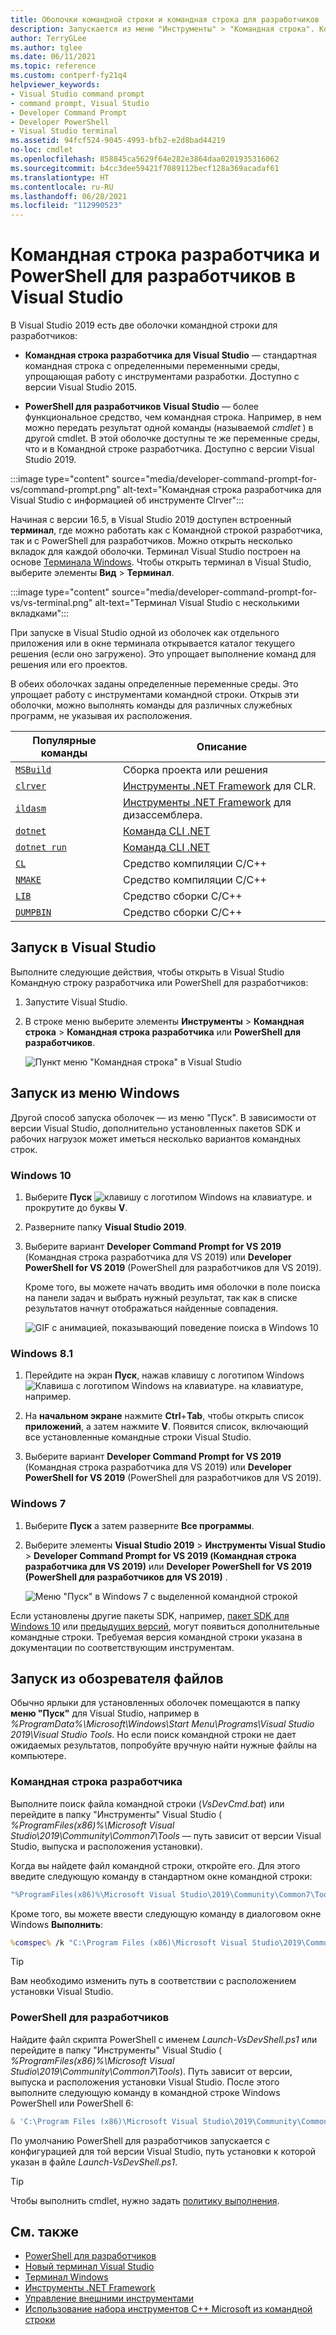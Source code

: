 ```yaml
---
title: Оболочки командной строки и командная строка для разработчиков
description: Запускается из меню "Инструменты" > "Командная строка". Командная строка разработчика, PowerShell для разработчиков и терминал в Visual Studio позволяют вам удобнее пользоваться инструментами .NET и C++.
author: TerryGLee
ms.author: tglee
ms.date: 06/11/2021
ms.topic: reference
ms.custom: contperf-fy21q4
helpviewer_keywords:
- Visual Studio command prompt
- command prompt, Visual Studio
- Developer Command Prompt
- Developer PowerShell
- Visual Studio terminal
ms.assetid: 94fcf524-9045-4993-bfb2-e2d8bad44219
no-loc: cmdlet
ms.openlocfilehash: 858845ca5629f64e282e3864daa0201935316062
ms.sourcegitcommit: b4cc3dee59421f7089112becf128a369acadaf61
ms.translationtype: HT
ms.contentlocale: ru-RU
ms.lasthandoff: 06/28/2021
ms.locfileid: "112990523"
---
```

# <a name="visual-studio-developer-command-prompt-and-developer-powershell"></a>Командная строка разработчика и PowerShell для разработчиков в Visual Studio

В Visual Studio 2019 есть две оболочки командной строки для разработчиков:

- **Командная строка разработчика для Visual Studio** — стандартная командная строка с определенными переменными среды, упрощающая работу с инструментами разработки. Доступно с версии Visual Studio 2015.

- **PowerShell для разработчиков Visual Studio** — более функциональное средство, чем командная строка. Например, в нем можно передать результат одной команды (называемой *cmdlet* ) в другой cmdlet. В этой оболочке доступны те же переменные среды, что и в Командной строке разработчика. Доступно с версии Visual Studio 2019.


:::image type="content" source="media/developer-command-prompt-for-vs/command-prompt.png" alt-text="Командная строка разработчика для Visual Studio с информацией об инструменте Clrver":::

Начиная с версии 16.5, в Visual Studio 2019 доступен встроенный **терминал**, где можно работать как с Командной строкой разработчика, так и с PowerShell для разработчиков. Можно открыть несколько вкладок для каждой оболочки. Терминал Visual Studio построен на основе [Терминала Windows](/windows/terminal/). Чтобы открыть терминал в Visual Studio, выберите элементы **Вид** > **Терминал**.

:::image type="content" source="media/developer-command-prompt-for-vs/vs-terminal.png" alt-text="Терминал Visual Studio с несколькими вкладками":::

При запуске в Visual Studio одной из оболочек как отдельного приложения или в окне терминала открывается каталог текущего решения (если оно загружено). Это упрощает выполнение команд для решения или его проектов.

В обеих оболочках заданы определенные переменные среды. Это упрощает работу с инструментами командной строки. Открыв эти оболочки, можно выполнять команды для различных служебных программ, не указывая их расположения. 

|Популярные команды|Описание|
|--|--|
|[`MSBuild`](../../msbuild/msbuild-command-line-reference.md)|Сборка проекта или решения|
|[`clrver`](/dotnet/framework/tools/clrver-exe-clr-version-tool)| [Инструменты .NET Framework](/dotnet/framework/tools/index) для CLR.|
|[`ildasm`](/dotnet/framework/tools/ildasm-exe-il-disassembler)|[Инструменты .NET Framework](/dotnet/framework/tools/index) для дизассемблера.|
|[`dotnet`](/dotnet/core/tools/dotnet)|[Команда CLI .NET](/dotnet/core/tools/index)|
|[`dotnet run`](/dotnet/core/tools/dotnet-run)|[Команда CLI .NET](/dotnet/core/tools/index)|
|[`CL`](/cpp/build/reference/compiler-command-line-syntax)|Средство компиляции C/C++|
|[`NMAKE`](/cpp/build/reference/running-nmake)|Средство компиляции C/C++|
|[`LIB`](/cpp/build/reference/lib-reference)| Средство сборки С/C++|
|[`DUMPBIN`](/cpp/build/reference/dumpbin-reference)| Средство сборки С/C++|


## <a name="start-in-visual-studio"></a>Запуск в Visual Studio

Выполните следующие действия, чтобы открыть в Visual Studio Командную строку разработчика или PowerShell для разработчиков:

1. Запустите Visual Studio.

1. В строке меню выберите элементы **Инструменты** > **Командная строка** > **Командная строка разработчика** или **PowerShell для разработчиков**.

   ![Пункт меню "Командная строка" в Visual Studio](./media/developer-command-prompt-for-vs/vs-menu.png)

## <a name="start-from-windows-menu"></a>Запуск из меню Windows

Другой способ запуска оболочек — из меню "Пуск". В зависимости от версии Visual Studio, дополнительно установленных пакетов SDK и рабочих нагрузок может иметься несколько вариантов командных строк. 

### <a name="windows-10"></a>Windows 10

1. Выберите **Пуск** ![клавишу с логотипом Windows на клавиатуре.](./media/developer-command-prompt-for-vs/windows-logo-key-graphic.png) и прокрутите до буквы **V**.

1. Разверните папку **Visual Studio 2019**.

1. Выберите вариант **Developer Command Prompt for VS 2019** (Командная строка разработчика для VS 2019) или **Developer PowerShell for VS 2019** (PowerShell для разработчиков для VS 2019).

   Кроме того, вы можете начать вводить имя оболочки в поле поиска на панели задач и выбрать нужный результат, так как в списке результатов начнут отображаться найденные совпадения.

   ![GIF с анимацией, показывающий поведение поиска в Windows 10](./media/developer-command-prompt-for-vs/windows-10-search.gif)

### <a name="windows-81"></a>Windows 8.1

1. Перейдите на экран **Пуск**, нажав клавишу с логотипом Windows ![Клавиша с логотипом Windows на клавиатуре.](./media/developer-command-prompt-for-vs/windows-logo-key-graphic.png) на клавиатуре, например.

1. На **начальном экране** нажмите **Ctrl**+**Tab**, чтобы открыть список **приложений**, а затем нажмите **V**. Появится список, включающий все установленные командные строки Visual Studio.

1. Выберите вариант **Developer Command Prompt for VS 2019** (Командная строка разработчика для VS 2019) или **Developer PowerShell for VS 2019** (PowerShell для разработчиков для VS 2019).

### <a name="windows-7"></a>Windows 7

1. Выберите **Пуск** а затем разверните **Все программы**.

1. Выберите элементы **Visual Studio 2019** > **Инструменты Visual Studio** > **Developer Command Prompt for VS 2019 (Командная строка разработчика для VS 2019)** или **Developer PowerShell for VS 2019 (PowerShell для разработчиков для VS 2019)** .

   ![Меню "Пуск" в Windows 7 с выделенной командной строкой](./media/developer-command-prompt-for-vs/windows-7-menu.png)

Если установлены другие пакеты SDK, например, [пакет SDK для Windows 10](https://developer.microsoft.com/windows/downloads/windows-10-sdk) или [предыдущих версий](https://developer.microsoft.com/windows/downloads/sdk-archive), могут появиться дополнительные командные строки. Требуемая версия командной строки указана в документации по соответствующим инструментам.

## <a name="start-from-file-browser"></a>Запуск из обозревателя файлов 

Обычно ярлыки для установленных оболочек помещаются в папку **меню "Пуск"** для Visual Studio, например в *%ProgramData%\Microsoft\Windows\Start Menu\Programs\Visual Studio 2019\Visual Studio Tools*. Но если поиск командной строки не дает ожидаемых результатов, попробуйте вручную найти нужные файлы на компьютере.

### <a name="developer-command-prompt"></a>Командная строка разработчика

Выполните поиск файла командной строки (*VsDevCmd.bat*) или перейдите в папку "Инструменты" Visual Studio ( *%ProgramFiles(x86)%\Microsoft Visual Studio\2019\Community\Common7\Tools* — путь зависит от версии Visual Studio, выпуска и расположения установки).

Когда вы найдете файл командной строки, откройте его. Для этого введите следующую команду в стандартном окне командной строки:

```cmd
"%ProgramFiles(x86)%\Microsoft Visual Studio\2019\Community\Common7\Tools\VsDevCmd.bat"
```

Кроме того, вы можете ввести следующую команду в диалоговом окне Windows **Выполнить**:

```cmd
%comspec% /k "C:\Program Files (x86)\Microsoft Visual Studio\2019\Community\Common7\Tools\VsDevCmd.bat"
```

> [!TIP]
> Вам необходимо изменить путь в соответствии с расположением установки Visual Studio.

### <a name="developer-powershell"></a>PowerShell для разработчиков

Найдите файл скрипта PowerShell с именем *Launch-VsDevShell.ps1* или перейдите в папку "Инструменты" Visual Studio ( *%ProgramFiles(x86)%\Microsoft Visual Studio\2019\Community\Common7\Tools*). Путь зависит от версии, выпуска и расположения установки Visual Studio. После этого выполните следующую команду в командной строке Windows PowerShell или PowerShell 6:

```powershell
& 'C:\Program Files (x86)\Microsoft Visual Studio\2019\Community\Common7\Tools\Launch-VsDevShell.ps1'
```

По умолчанию PowerShell для разработчиков запускается с конфигурацией для той версии Visual Studio, путь установки к которой указан в файле *Launch-VsDevShell.ps1*.

> [!TIP]
> Чтобы выполнить cmdlet, нужно задать [политику выполнения](/powershell/module/microsoft.powershell.core/about/about_execution_policies).

## <a name="see-also"></a>См. также

- [PowerShell для разработчиков](https://devblogs.microsoft.com/visualstudio/the-powershell-you-know-and-love-now-with-a-side-of-visual-studio/)
- [Новый терминал Visual Studio](https://devblogs.microsoft.com/visualstudio/say-hello-to-the-new-visual-studio-terminal/)
- [Терминал Windows](/windows/terminal/)
- [Инструменты .NET Framework](/dotnet/framework/tools/index)
- [Управление внешними инструментами](../managing-external-tools.md)
- [Использование набора инструментов C++ Microsoft из командной строки](/cpp/build/building-on-the-command-line)
